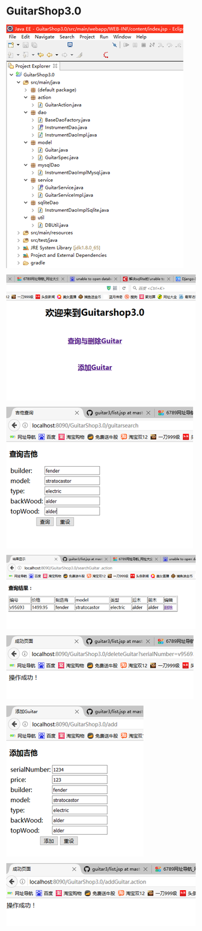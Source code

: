 # GuitarShop3.0
![](结构图.png)

![](主页.png)

![](查询Guitar.png)

![](结果显示.png)

![](删除操作.png)

![](添加Guitar.png)

![](添加操作结果.png)
